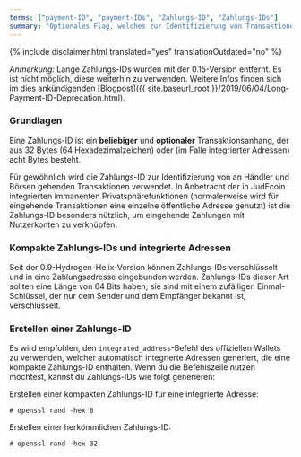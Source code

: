 ```yaml
---
terms: ["payment-ID", "payment-IDs", "Zahlungs-ID", "Zahlungs-IDs"]
summary: "Optionales Flag, welches zur Identifizierung von Transaktionen an Händler hinzugefügt wird und aus 64 Hexadezimalzeichen besteht"
---
```


{% include disclaimer.html translated="yes" translationOutdated="no" %}

*Anmerkung:* Lange Zahlungs-IDs wurden mit der 0.15-Version entfernt. Es ist nicht möglich, diese weiterhin zu verwenden. Weitere Infos finden sich im dies ankündigenden [Blogpost]({{ site.baseurl_root }}/2019/06/04/Long-Payment-ID-Deprecation.html).

### Grundlagen

Eine Zahlungs-ID ist ein **beliebiger** und **optionaler** Transaktionsanhang, der aus 32 Bytes (64 Hexadezimalzeichen) oder (im Falle integrierter Adressen) acht Bytes besteht.

Für gewöhnlich wird die Zahlungs-ID zur Identifizierung von an Händler und Börsen gehenden Transaktionen verwendet. In Anbetracht der in JudEcoin integrierten immanenten Privatsphärefunktionen (normalerweise wird für eingehende Transaktionen eine einzelne öffentliche Adresse genutzt) ist die Zahlungs-ID besonders nützlich, um eingehende Zahlungen mit Nutzerkonten zu verknüpfen.

### Kompakte Zahlungs-IDs und integrierte Adressen

Seit der 0.9-Hydrogen-Helix-Version können Zahlungs-IDs verschlüsselt und in eine Zahlungsadresse eingebunden werden. Zahlungs-IDs dieser Art sollten eine Länge von 64 Bits haben; sie sind mit einem zufälligen Einmal-Schlüssel, der nur dem Sender und dem Empfänger bekannt ist, verschlüsselt.

### Erstellen einer Zahlungs-ID
Es wird empfohlen, den `integrated_address`-Befehl des offiziellen Wallets zu verwenden, welcher automatisch integrierte Adressen generiert, die eine kompakte Zahlungs-ID enthalten. Wenn du die Befehlszeile nutzen möchtest, kannst du Zahlungs-IDs wie folgt generieren:

Erstellen einer kompakten Zahlungs-ID für eine integrierte Adresse:

```# openssl rand -hex 8```

Erstellen einer herkömmlichen Zahlungs-ID:

```# openssl rand -hex 32```
